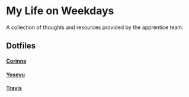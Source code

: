 # My Life on Weekdays

A collection of thoughts and resources provided by the apprentice team.


## Dotfiles

#### [Corinne](https://github.com/DevMaterial/my-life-on-weekdays/tree/master/dotfiles/corinne)

#### [Yosevu](https://github.com/DevMaterial/.dotfiles)

#### [Travis]()
